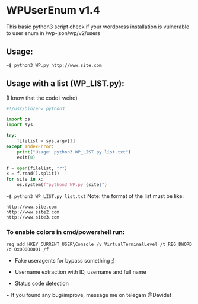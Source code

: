 # WPUserEnum v1.4
This basic python3 script check if your wordpress installation is vulnerable to user enum in /wp-json/wp/v2/users
## Usage:
````~$ python3 WP.py http://www.site.com````

## Usage with a list (WP_LIST.py):
(I know that the code i weird)
````python
#!/usr/bin/env python3

import os
import sys

try:
    filelist = sys.argv[1]
except IndexError:
    print("Usage: python3 WP_LIST.py list.txt")
    exit(0)

f = open(filelist, "r")
x = f.read().split()
for site in x:
    os.system(f"python3 WP.py {site}")
````

````~$ python3 WP_LIST.py list.txt````
Note: the format of the list must be like:
````
http://www.site.com
http://www.site2.com
http://www.site3.com
````

### To enable colors in cmd/powershell run:
````reg add HKEY_CURRENT_USER\Console /v VirtualTerminalLevel /t REG_DWORD /d 0x00000001 /f````

- Fake useragents for bypass something ;)

- Username extraction with ID, username and full name

- Status code detection

~ If you found any bug/improve, message me on telegam @Davidet
